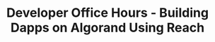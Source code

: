 ---
title: "Developer Office Hours - Building Dapps on Algorand Using Reach"
description: "This guide introduces REACH, a domain specific langauge for building dApps. It goes through the advantages as well as a tutorial creating a simple application with REACH. With Reach, developers just need to write their applications in a familiar JavaScript syntax that is designed to be written quickly in high-level business logic. The application is then mathematically guaranteed and verified as being correct to prevent potentially costly unalterable mistakes."
type: "course"
category: "Developer Office Hours,dApps"
difficulty: "Intermediate"
summary: "REACH - a domain specific language for building dApps"
file_path: ""
image: "https://assets-global.website-files.com/5e39e095596498a8b9624af1/5ffca6e3e0d8ad9231cc2af6_Portfolio-course---final.png"
link: "https://www.youtube.com/watch?v=gGz9uvLpLXo&list=PLpAdAjL5F75CnEULZXsJHhvKB_yPEuRR4&index=14&ab_channel=Algorand"
status: "open"
---